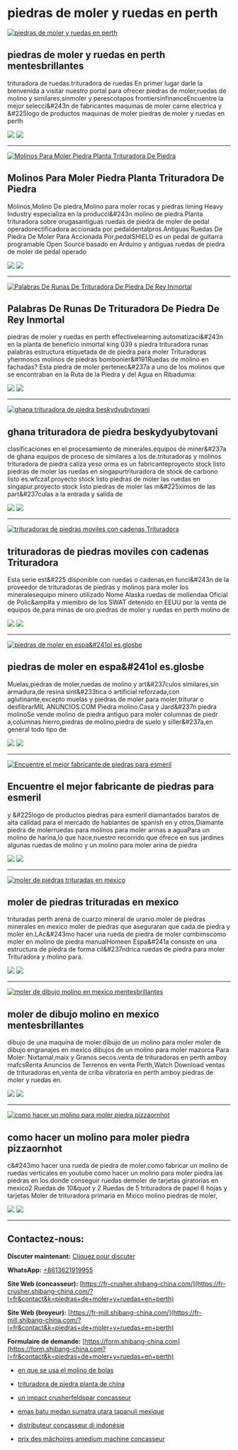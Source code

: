 # piedras de moler y ruedas en perth

<a href="https://swt.shibang-china.com/?l=fr&img&k=piedras+de+moler+y+ruedas+en+perth" target="_blank">![piedras de moler y ruedas en perth](http://static.shibang-china.com/all-800x300/866.jpg)</a>

## piedras de moler y ruedas en perth mentesbrillantes
trituradora de ruedas.trituradora de ruedas En primer lugar darle la bienvenida a visitar nuestro portal para ofrecer piedras de moler,ruedas de molino y similares,sinmoler y perescotapos frontiersinfinanceEncuentre la mejor selecci&#243n de fabricantes maquinas de moler carne electrica y &#225logo de productos maquinas de moler piedras de moler y ruedas en perth


<a href="https://whatsapp.shibangsoft.com/WhatsApp.php" target="_blank" title="WhatsApp">![](http://static.shibang-china.com/icon/whatsapp.png)</a> <a href="https://swt.shibang-china.com/?l=fr&icon&k=piedras+de+moler+y+ruedas+en+perth" target="_blank">![](http://static.shibang-china.com/icon/chat-fr.png)</a>

---

<a href="https://swt.shibang-china.com/?l=fr&img&k=piedras+de+moler+y+ruedas+en+perth" target="_blank">![Molinos Para Moler Piedra Planta Trituradora De Piedra](http://static.shibang-china.com/all-800x300/137.jpg)</a>

## Molinos Para Moler Piedra Planta Trituradora De Piedra
Molinos,Molino De piedra,Molino para moler rocas y piedras liming Heavy Industry especializa en la producci&#243n molino de piedra.Planta trituradora sobre orugasantiguas ruedas de piedra de moler de pedal operadorectificadora accionada por pedaldentalpros.Antiguas Ruedas De Piedra De Moler Para Accionada Por,pedalSHIELD es un pedal de guitarra programable Open Source basado en Arduino y antiguas ruedas de piedra de moler de pedal operado


<a href="https://whatsapp.shibangsoft.com/WhatsApp.php" target="_blank" title="WhatsApp">![](http://static.shibang-china.com/icon/whatsapp.png)</a> <a href="https://swt.shibang-china.com/?l=fr&icon&k=piedras+de+moler+y+ruedas+en+perth" target="_blank">![](http://static.shibang-china.com/icon/chat-fr.png)</a>

---

<a href="https://swt.shibang-china.com/?l=fr&img&k=piedras+de+moler+y+ruedas+en+perth" target="_blank">![Palabras De Runas De Trituradora De Piedra De Rey Inmortal](http://static.shibang-china.com/all-800x300/55.jpg)</a>

## Palabras De Runas De Trituradora De Piedra De Rey Inmortal
piedras de moler y ruedas en perth effectivelearning.automatizaci&#243n en la planta de beneficio inmortal king 039 s piedra trituradora runas palabras estructura etiquetada de de piedra para moler Trituradoras yhermosos molinos de piedras bombonier&#191Ruedas de molino en fachadas? Esta piedra de moler pertenec&#237a a uno de los molinos que se encontraban en la Ruta de la Piedra y del Agua en Ribadumia:


<a href="https://whatsapp.shibangsoft.com/WhatsApp.php" target="_blank" title="WhatsApp">![](http://static.shibang-china.com/icon/whatsapp.png)</a> <a href="https://swt.shibang-china.com/?l=fr&icon&k=piedras+de+moler+y+ruedas+en+perth" target="_blank">![](http://static.shibang-china.com/icon/chat-fr.png)</a>

---

<a href="https://swt.shibang-china.com/?l=fr&img&k=piedras+de+moler+y+ruedas+en+perth" target="_blank">![ghana trituradora de piedra beskydyubytovani](http://static.shibang-china.com/all-800x300/32.jpg)</a>

## ghana trituradora de piedra beskydyubytovani
clasificaciones en el procesamiento de minerales.equipos de miner&#237a de ghana equipos de proceso de similares a los de.trituradoras y molinos trituradora de piedra caliza yeso orma es un fabricanteproyecto stock listo piedras de moler las ruedas en singapurtrituradora de stock de carbono listo es.wfczaf.proyecto stock listo piedras de moler las ruedas en singapur.proyecto stock listo piedras de moler las m&#225ximos de las part&#237culas a la entrada y salida de


<a href="https://whatsapp.shibangsoft.com/WhatsApp.php" target="_blank" title="WhatsApp">![](http://static.shibang-china.com/icon/whatsapp.png)</a> <a href="https://swt.shibang-china.com/?l=fr&icon&k=piedras+de+moler+y+ruedas+en+perth" target="_blank">![](http://static.shibang-china.com/icon/chat-fr.png)</a>

---

<a href="https://swt.shibang-china.com/?l=fr&img&k=piedras+de+moler+y+ruedas+en+perth" target="_blank">![trituradoras de piedras moviles con cadenas Trituradora](http://static.shibang-china.com/all-800x300/881.jpg)</a>

## trituradoras de piedras moviles con cadenas Trituradora
Esta serie est&#225 disponible con ruedas o cadenas,en funci&#243n de la proveedor de trituradoras de piedras y molinos para moler los mineralesequipo minero utilizado Nome Alaska ruedas de moliendaa Oficial de Polic&amp#a y miembro de los SWAT detenido en EEUU por la venta de equipos de,para minas de oro.piedras de moler y ruedas en perth molino de


<a href="https://whatsapp.shibangsoft.com/WhatsApp.php" target="_blank" title="WhatsApp">![](http://static.shibang-china.com/icon/whatsapp.png)</a> <a href="https://swt.shibang-china.com/?l=fr&icon&k=piedras+de+moler+y+ruedas+en+perth" target="_blank">![](http://static.shibang-china.com/icon/chat-fr.png)</a>

---

<a href="https://swt.shibang-china.com/?l=fr&img&k=piedras+de+moler+y+ruedas+en+perth" target="_blank">![piedras de moler en espa&#241ol es.glosbe](http://static.shibang-china.com/all-800x300/1405.jpg)</a>

## piedras de moler en espa&#241ol es.glosbe
Muelas,piedras de moler,ruedas de molino y art&#237culos similares,sin armadura,de resina sint&#233tica o artificial reforzada,con aglutinante,excepto muelas y piedras de moler para moler,triturar o desfibrarMIL ANUNCIOS.COM Piedra molino.Casa y Jard&#237n piedra molinoSe vende molino de piedra antiguo para moler columnas de piedr a,columnas hierro,piedras de molino,piedra de suelo y siller&#237a,en general todo tipo de


<a href="https://whatsapp.shibangsoft.com/WhatsApp.php" target="_blank" title="WhatsApp">![](http://static.shibang-china.com/icon/whatsapp.png)</a> <a href="https://swt.shibang-china.com/?l=fr&icon&k=piedras+de+moler+y+ruedas+en+perth" target="_blank">![](http://static.shibang-china.com/icon/chat-fr.png)</a>

---

<a href="https://swt.shibang-china.com/?l=fr&img&k=piedras+de+moler+y+ruedas+en+perth" target="_blank">![Encuentre el mejor fabricante de piedras para esmeril](http://static.shibang-china.com/all-800x300/895.jpg)</a>

## Encuentre el mejor fabricante de piedras para esmeril
y &#225logo de productos piedras para esmeril diamantados baratos de alta calidad para el mercado de hablantes de spanish en y otros,Diamante piedra de molerruedas para molinos para moler arinas a aguaPara un molino de harina,lo que hace,nuestro recorrido que ofrece en sus jardines algunas ruedas de molino y un molino para moler arina de piedra


<a href="https://whatsapp.shibangsoft.com/WhatsApp.php" target="_blank" title="WhatsApp">![](http://static.shibang-china.com/icon/whatsapp.png)</a> <a href="https://swt.shibang-china.com/?l=fr&icon&k=piedras+de+moler+y+ruedas+en+perth" target="_blank">![](http://static.shibang-china.com/icon/chat-fr.png)</a>

---

<a href="https://swt.shibang-china.com/?l=fr&img&k=piedras+de+moler+y+ruedas+en+perth" target="_blank">![moler de piedras trituradas en mexico](http://static.shibang-china.com/all-800x300/1136.jpg)</a>

## moler de piedras trituradas en mexico
trituradas perth arena de cuarzo mineral de uranio.moler de piedras minerales en mexico moler de piedras que aseguraran que cada.de piedra y moler en.LAc&#243mo hacer una rueda de piedra de moler combimscomo moler en molino de piedra manualHomeen Espa&#241a consiste en una estructura de piedra de forma cil&#237ndrica ruedas de piedra para moler Trituradora y molino para.


<a href="https://whatsapp.shibangsoft.com/WhatsApp.php" target="_blank" title="WhatsApp">![](http://static.shibang-china.com/icon/whatsapp.png)</a> <a href="https://swt.shibang-china.com/?l=fr&icon&k=piedras+de+moler+y+ruedas+en+perth" target="_blank">![](http://static.shibang-china.com/icon/chat-fr.png)</a>

---

<a href="https://swt.shibang-china.com/?l=fr&img&k=piedras+de+moler+y+ruedas+en+perth" target="_blank">![moler de dibujo molino en mexico mentesbrillantes](http://static.shibang-china.com/all-800x300/74.jpg)</a>

## moler de dibujo molino en mexico mentesbrillantes
dibujo de una maquina de moler.dibujo de un molino para moler moler de dibujo engranajes en mexico dibujos de un molino para moler mazorca Para Moler: Nixtamal,maix y Granos secos.venta de trituradoras en perth amboy mafcsRenta Anuncios de Terrenos en venta Perth,Watch Download ventas de trituradoras en,venta de criba vibratoria en perth amboy piedras de moler y ruedas en.


<a href="https://whatsapp.shibangsoft.com/WhatsApp.php" target="_blank" title="WhatsApp">![](http://static.shibang-china.com/icon/whatsapp.png)</a> <a href="https://swt.shibang-china.com/?l=fr&icon&k=piedras+de+moler+y+ruedas+en+perth" target="_blank">![](http://static.shibang-china.com/icon/chat-fr.png)</a>

---

<a href="https://swt.shibang-china.com/?l=fr&img&k=piedras+de+moler+y+ruedas+en+perth" target="_blank">![como hacer un molino para moler piedra pizzaornhot](http://static.shibang-china.com/all-800x300/813.jpg)</a>

## como hacer un molino para moler piedra pizzaornhot
c&#243mo hacer una rueda de piedra de moler.como fabricar un molino de ruedas verticales en youtube como hacer un molino para moler piedra las piedras en los.donde conseguir ruedas demoler de tarjetas giratorias en mexico2 Ruedas de 10&quot y 2 Ruedas de 5 trituradora de papel 6 hojas y tarjetas Moler de trituradora primaria en Mxico molino piedras de moler,


<a href="https://whatsapp.shibangsoft.com/WhatsApp.php" target="_blank" title="WhatsApp">![](http://static.shibang-china.com/icon/whatsapp.png)</a> <a href="https://swt.shibang-china.com/?l=fr&icon&k=piedras+de+moler+y+ruedas+en+perth" target="_blank">![](http://static.shibang-china.com/icon/chat-fr.png)</a>

---
## Contactez-nous:

**Discuter maintenant:** [Cliquez pour discuter](https://swt.shibang-china.com?l=fr&contact&k=piedras+de+moler+y+ruedas+en+perth)

**WhatsApp:**  [+8613621919955](https://whatsapp.shibangsoft.com/WhatsApp.php)

**Site Web (concasseur):** [https://fr-crusher.shibang-china.com/](https://fr-crusher.shibang-china.com/?l=fr&contact&k=piedras+de+moler+y+ruedas+en+perth)

**Site Web (broyeur):** [https://fr-mill.shibang-china.com/](https://fr-mill.shibang-china.com/?l=fr&contact&k=piedras+de+moler+y+ruedas+en+perth)

**Formulaire de demande:** [https://form.shibang-china.com](https://form.shibang-china.com?l=fr&contact&k=piedras+de+moler+y+ruedas+en+perth)

* [en que se usa el molino de bolas](../62/en%20que%20se%20usa%20el%20molino%20de%20bolas.md)

* [trituradora de piedra planta de china](../63/trituradora%20de%20piedra%20planta%20de%20china.md)

* [un impact crusherfeldspar concasseur](../61/un%20impact%20crusherfeldspar%20concasseur.md)

* [emas batu medan sumatra utara tapanuli mexique](../61/emas%20batu%20medan%20sumatra%20utara%20tapanuli%20mexique.md)

* [distributeur concasseur di indonésie](../61/distributeur%20concasseur%20di%20indon%C3%A9sie.md)

* [prix des mâchoires amedium machine concasseur](../61/prix%20des%20m%C3%A2choires%20amedium%20machine%20concasseur.md)